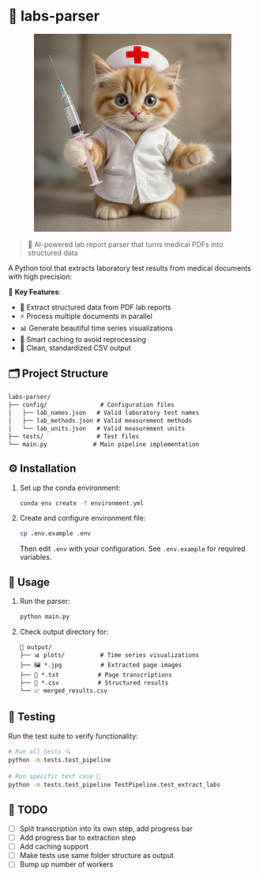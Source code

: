 # 🧪 labs-parser

<p align="center">
  <img src="logo.jpg" alt="Labs Parser Logo" width="400"/>
</p>

> 🤖 AI-powered lab report parser that turns medical PDFs into structured data

A Python tool that extracts laboratory test results from medical documents with high precision:

🎯 **Key Features**:
- 📄 Extract structured data from PDF lab reports
- ⚡ Process multiple documents in parallel
- 📊 Generate beautiful time series visualizations
- 🔄 Smart caching to avoid reprocessing
- 📁 Clean, standardized CSV output

## 🗂️ Project Structure

```
labs-parser/
├── config/               # Configuration files
│   ├── lab_names.json   # Valid laboratory test names
│   ├── lab_methods.json # Valid measurement methods
│   └── lab_units.json   # Valid measurement units
├── tests/               # Test files
└── main.py             # Main pipeline implementation
```

## ⚙️ Installation

1. Set up the conda environment:
   ```sh
   conda env create -f environment.yml
   ```

2. Create and configure environment file:
   ```sh
   cp .env.example .env
   ```
   Then edit `.env` with your configuration. See `.env.example` for required variables.

## 🚀 Usage

1. Run the parser:
   ```sh
   python main.py
   ```

2. Check output directory for:
   ```
   📂 output/
   ├── 📊 plots/          # Time series visualizations
   ├── 🖼️ *.jpg           # Extracted page images
   ├── 📝 *.txt           # Page transcriptions
   ├── 📑 *.csv           # Structured results
   └── 📈 merged_results.csv
   ```

## 🧪 Testing

Run the test suite to verify functionality:

```sh
# Run all tests 🔍
python -m tests.test_pipeline

# Run specific test case 🎯
python -m tests.test_pipeline TestPipeline.test_extract_labs
```

## 📝 TODO

- [ ] Split transcription into its own step, add progress bar
- [ ] Add progress bar to extraction step
- [ ] Add caching support
- [ ] Make tests use same folder structure as output
- [ ] Bump up number of workers
